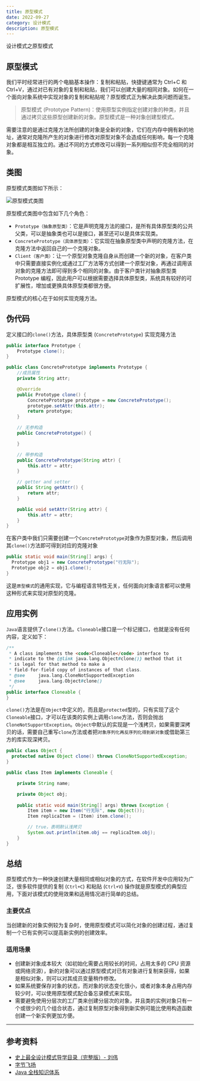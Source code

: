 ```yaml
---
title: 原型模式
date: 2022-09-27
category: 设计模式
description: 原型模式
---
```


设计模式之原型模式
<!-- more -->

## 原型模式

我们平时经常进行的两个电脑基本操作：复制和粘贴，快捷键通常为 Ctrl+C 和 Ctrl+V，通过对已有对象的复制和粘贴，我们可以创建大量的相同对象。如何在一个面向对象系统中实现对象的复制和粘贴呢？原型模式正为解决此类问题而诞生。

> 原型模式 (Prototype Pattern)：使用原型实例指定创建对象的种类，并且通过拷贝这些原型创建新的对象。原型模式是一种对象创建型模式。

需要注意的是通过克隆方法所创建的对象是全新的对象，它们在内存中拥有新的地址，通常对克隆所产生的对象进行修改对原型对象不会造成任何影响，每一个克隆对象都是相互独立的。通过不同的方式修改可以得到一系列相似但不完全相同的对象。

## 类图

原型模式类图如下所示：

![原型模式类图](https://cdn.staticaly.com/gh/AlexChen68/image-hosting@master/blog/advance/prototype_pattern.png)

原型模式类图中包含如下几个角色：

- `Prototype（抽象原型类）`：它是声明克隆方法的接口，是所有具体原型类的公共父类，可以是抽象类也可以是接口，甚至还可以是具体实现类。
- `ConcretePrototype（具体原型类）`：它实现在抽象原型类中声明的克隆方法，在克隆方法中返回自己的一个克隆对象。
- `Client（客户类）`：让一个原型对象克隆自身从而创建一个新的对象，在客户类中只需要直接实例化或通过工厂方法等方式创建一个原型对象，再通过调用该对象的克隆方法即可得到多个相同的对象。由于客户类针对抽象原型类 Prototype 编程，因此用户可以根据需要选择具体原型类，系统具有较好的可扩展性，增加或更换具体原型类都很方便。

原型模式的核心在于如何实现克隆方法。

## 伪代码

定义接口的`clone()`方法，具体原型类 (`ConcretePrototype`) 实现克隆方法

```java
public interface Prototype {
    Prototype clone();
}

public class ConcretePrototype implements Prototype {
    //成员属性
    private String attr;

    @Override
    public Prototype clone() {
        ConcretePrototype prototype = new ConcretePrototype();
        prototype.setAttr(this.attr);
        return prototype;
    }

    // 无参构造
    public ConcretePrototype() {

    }

    // 带参构造
    public ConcretePrototype(String attr) {
        this.attr = attr;
    }

    // getter and setter
    public String getAttr() {
        return attr;
    }

    public void setAttr(String attr) {
        this.attr = attr;
    }
}
```

在客户类中我们只需要创建一个`ConcretePrototype`对象作为原型对象，然后调用其`clone()`方法即可得到对应的克隆对象

```java
public static void main(String[] args) {
  Prototype obj1 = new ConcretePrototype("行无际");
  Prototype obj2 = obj1.clone();
}
```

这是`原型模式`的通用实现，它与编程语言特性无关，任何面向对象语言都可以使用这种形式来实现对原型的克隆。

## 应用实例

`Java`语言提供了`clone()`方法。`Cloneable`接口是一个标记接口，也就是没有任何内容，定义如下：

```java
/**
 * A class implements the <code>Cloneable</code> interface to
 * indicate to the {@link java.lang.Object#clone()} method that it
 * is legal for that method to make a
 * field-for-field copy of instances of that class.
 * @see     java.lang.CloneNotSupportedException
 * @see     java.lang.Object#clone()
 */
public interface Cloneable {
}
```

`clone()`方法是在`Object`中定义的，而且是`protected`型的，只有实现了这个`Cloneable`接口，才可以在该类的实例上调用`clone`方法，否则会抛出`CloneNotSupportException`。`Object`中默认的实现是一个浅拷贝，如果需要深拷贝的话，需要自己重写`clone`方法或者把`对象序列化再反序列化得到新对象`或借助第三方的库实现深拷贝。

```java
public class Object {
  protected native Object clone() throws CloneNotSupportedException;
}

public class Item implements Cloneable {

    private String name;

    private Object obj;
    
    public static void main(String[] args) throws Exception {
        Item item = new Item("行无际", new Object());
        Item replicaItem = (Item) item.clone();

        // true，表明默认浅拷贝
        System.out.println(item.obj == replicaItem.obj);
    }
}
```

## 总结

原型模式作为一种快速创建大量相同或相似对象的方式，在软件开发中应用较为广泛，很多软件提供的复制 (`Ctrl+C`) 和粘贴 (`Ctrl+V`) 操作就是原型模式的典型应用，下面对该模式的使用效果和适用情况进行简单的总结。

### 主要优点

当创建新的对象实例较为复杂时，使用原型模式可以简化对象的创建过程，通过复制一个已有实例可以提高新实例的创建效率。

### 适用场景

- 创建新对象成本较大（如初始化需要占用较长的时间，占用太多的 CPU 资源或网络资源），新的对象可以通过原型模式对已有对象进行复制来获得，如果是相似对象，则可以对其成员变量稍作修改。
- 如果系统要保存对象的状态，而对象的状态变化很小，或者对象本身占用内存较少时，可以使用原型模式配合备忘录模式来实现。
- 需要避免使用分层次的工厂类来创建分层次的对象，并且类的实例对象只有一个或很少的几个组合状态，通过复制原型对象得到新实例可能比使用构造函数创建一个新实例更加方便。

---

## 参考资料

- [史上最全设计模式导学目录（完整版）- 刘伟](https://blog.csdn.net/LoveLion/article/details/17517213)
- [字节飞扬](https://bytesfly.github.io/blog/#/DesignPattern/prototype-pattern)
- [Java 全栈知识体系](https://pdai.tech/md/dev-spec/pattern/7_prototype.html )  